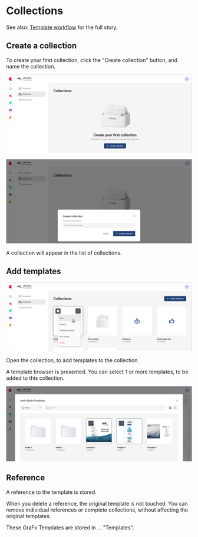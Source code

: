 # Collections

See also: [Template workflow](/CHILI-GraFx/concepts/template-management/#template-collection) for the full story.

## Create a collection

To create your first collection, click the "Create collection" button, and name the collection.

![screenshot-fullwidth](empty-collection.png)

![screenshot-fullwidth](create-collection.png)

A collection will appear in the list of collections.

## Add templates

![screenshot-fullwidth](open-collection.png)

Open the collection, to add templates to the collection.

A template browser is presented. You can select 1 or more templates, to be added to this collection.

![screenshot-fullwidth](add-template.png)

## Reference

A reference to the template is stored.

When you delete a reference, the original template is not touched. You can remove individual references or complete collections, without affecting the original templates.

These GraFx Templates are stored in ... "Templates".

